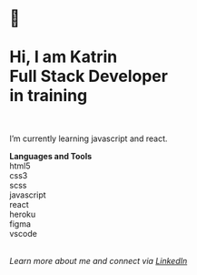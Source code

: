 </br>  
  
:wave:</br>  
Hi, I am Katrin  
Full Stack Developer  
in training   
=== 
<br>  
  
I’m currently learning javascript and react.
  
  
**Languages and Tools**  
html5  
css3  
scss  
javascript  
react  
heroku  
figma  
vscode  
<br>
  
*Learn more about me and connect via [LinkedIn](https://www.linkedin.com/in/katrin-kleemann/)*
